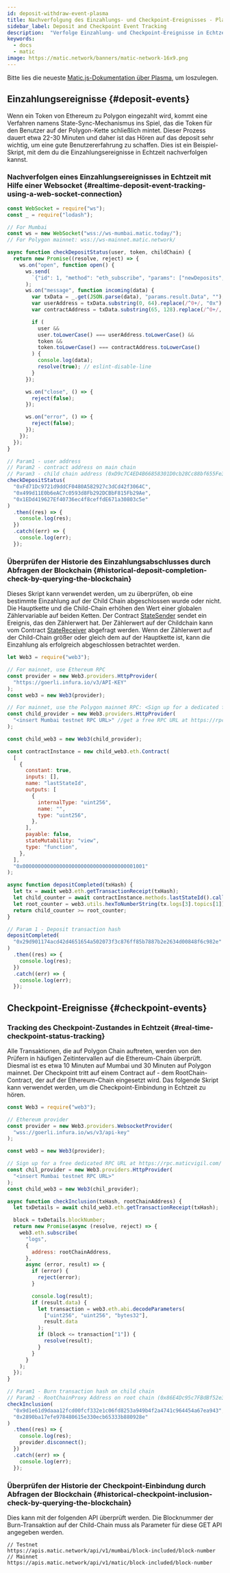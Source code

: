 ```yaml
---
id: deposit-withdraw-event-plasma
title: Nachverfolgung des Einzahlungs- und Checkpoint-Ereignisses - Plasma
sidebar_label: Deposit and Checkpoint Event Tracking
description:  "Verfolge Einzahlung- und Checkpoint-Ereignisse in Echtzeit."
keywords:
  - docs
  - matic
image: https://matic.network/banners/matic-network-16x9.png
---
```


Bitte lies die neueste [Matic.js-Dokumentation über Plasma](https://maticnetwork.github.io/matic.js/docs/plasma/), um loszulegen.

## Einzahlungsereignisse {#deposit-events}

Wenn ein Token von Ethereum zu Polygon eingezahlt wird, kommt eine Verfahren namens State-Sync-Mechanismus ins Spiel, das die Token für den Benutzer auf der Polygon-Kette schließlich mintet. Dieser Prozess dauert etwa 22-30 Minuten und daher ist das Hören auf das deposit sehr wichtig, um eine gute Benutzererfahrung zu schaffen. Dies ist ein Beispiel-Skript, mit dem du die Einzahlungsereignisse in Echtzeit nachverfolgen kannst.

### Nachverfolgen eines Einzahlungsereignisses in Echtzeit mit Hilfe einer Websocket {#realtime-deposit-event-tracking-using-a-web-socket-connection}

```jsx
const WebSocket = require("ws");
const _ = require("lodash");

// For Mumbai
const ws = new WebSocket("wss://ws-mumbai.matic.today/");
// For Polygon mainnet: wss://ws-mainnet.matic.network/

async function checkDepositStatus(user, token, childChain) {
  return new Promise((resolve, reject) => {
    ws.on("open", function open() {
      ws.send(
        `{"id": 1, "method": "eth_subscribe", "params": ["newDeposits", {"Contract": "${childChain}"}]}`
      );
      ws.on("message", function incoming(data) {
        var txData = _.get(JSON.parse(data), "params.result.Data", "");
        var userAddress = txData.substring(0, 64).replace(/^0+/, "0x");
        var contractAddress = txData.substring(65, 128).replace(/^0+/, "0x");

        if (
          user &&
          user.toLowerCase() === userAddress.toLowerCase() &&
          token &&
          token.toLowerCase() === contractAddress.toLowerCase()
        ) {
          console.log(data);
          resolve(true); // eslint-disable-line
        }
      });

      ws.on("close", () => {
        reject(false);
      });

      ws.on("error", () => {
        reject(false);
      });
    });
  });
}

// Param1 - user address
// Param2 - contract address on main chain
// Param3 - child chain address (0xD9c7C4ED4B66858301D0cb28Cc88bf655Fe34861 for mainnet)
checkDepositStatus(
  "0xFd71Dc9721d9ddCF0480A582927c3dCd42f3064C",
  "0x499d11E0b6eAC7c0593d8Fb292DCBbF815Fb29Ae",
  "0x1EDd419627Ef40736ec4f8ceffdE671a30803c5e"
)
  .then((res) => {
    console.log(res);
  })
  .catch((err) => {
    console.log(err);
  });
```

### Überprüfen der Historie des Einzahlungsabschlusses durch Abfragen der Blockchain {#historical-deposit-completion-check-by-querying-the-blockchain}

Dieses Skript kann verwendet werden, um zu überprüfen, ob eine bestimmte Einzahlung auf der Child Chain abgeschlossen wurde oder nicht. Die Hauptkette und die Child-Chain erhöhen den Wert einer globalen Zählervariable auf beiden Ketten. Der Contract [StateSender](https://github.com/maticnetwork/contracts/blob/develop/contracts/root/stateSyncer/StateSender.sol#L38) sendet ein Ereignis, das den Zählerwert hat. Der Zählerwert auf der Childchain kann vom Contract [StateReceiver](https://github.com/maticnetwork/genesis-contracts/blob/master/contracts/StateReceiver.sol#L12) abgefragt werden. Wenn der Zählerwert auf der Child-Chain größer oder gleich dem auf der Hauptkette ist, kann die Einzahlung als erfolgreich abgeschlossen betrachtet werden.

```js
let Web3 = require("web3");

// For mainnet, use Ethereum RPC
const provider = new Web3.providers.HttpProvider(
  "https://goerli.infura.io/v3/API-KEY"
);
const web3 = new Web3(provider);

// For mainnet, use the Polygon mainnet RPC: <Sign up for a dedicated free RPC URL at https://rpc.maticvigil.com/ or other hosted node providers.>
const child_provider = new Web3.providers.HttpProvider(
  "<insert Mumbai testnet RPC URL>" //get a free RPC URL at https://rpc.maticvigil.com/ or other hosted node providers.
);

const child_web3 = new Web3(child_provider);

const contractInstance = new child_web3.eth.Contract(
  [
    {
      constant: true,
      inputs: [],
      name: "lastStateId",
      outputs: [
        {
          internalType: "uint256",
          name: "",
          type: "uint256",
        },
      ],
      payable: false,
      stateMutability: "view",
      type: "function",
    },
  ],
  "0x0000000000000000000000000000000000001001"
);

async function depositCompleted(txHash) {
  let tx = await web3.eth.getTransactionReceipt(txHash);
  let child_counter = await contractInstance.methods.lastStateId().call();
  let root_counter = web3.utils.hexToNumberString(tx.logs[3].topics[1]);
  return child_counter >= root_counter;
}

// Param 1 - Deposit transaction hash
depositCompleted(
  "0x29d901174acd42d4651654a502073f3c876ff85b7887b2e2634d00848f6c982e"
)
  .then((res) => {
    console.log(res);
  })
  .catch((err) => {
    console.log(err);
  });
```

## Checkpoint-Ereignisse {#checkpoint-events}

### Tracking des Checkpoint-Zustandes in Echtzeit {#real-time-checkpoint-status-tracking}

Alle Transaktionen, die auf Polygon Chain auftreten, werden von den Prüfern in häufigen Zeitintervallen auf die Ethereum-Chain überprüft. Diesmal ist es etwa 10 Minuten auf Mumbai und 30 Minuten auf Polygon mainnet. Der Checkpoint tritt auf einem Contract auf - dem RootChain-Contract, der auf der Ethereum-Chain eingesetzt wird. Das folgende Skript kann verwendet werden, um die Checkpoint-Einbindung in Echtzeit zu hören.

```jsx
const Web3 = require("web3");

// Ethereum provider
const provider = new Web3.providers.WebsocketProvider(
  "wss://goerli.infura.io/ws/v3/api-key"
);

const web3 = new Web3(provider);

// Sign up for a free dedicated RPC URL at https://rpc.maticvigil.com/ or other hosted node providers.
const chil_provider = new Web3.providers.HttpProvider(
  "<insert Mumbai testnet RPC URL>"
);
const child_web3 = new Web3(chil_provider);

async function checkInclusion(txHash, rootChainAddress) {
  let txDetails = await child_web3.eth.getTransactionReceipt(txHash);

  block = txDetails.blockNumber;
  return new Promise(async (resolve, reject) => {
    web3.eth.subscribe(
      "logs",
      {
        address: rootChainAddress,
      },
      async (error, result) => {
        if (error) {
          reject(error);
        }

        console.log(result);
        if (result.data) {
          let transaction = web3.eth.abi.decodeParameters(
            ["uint256", "uint256", "bytes32"],
            result.data
          );
          if (block <= transaction["1"]) {
            resolve(result);
          }
        }
      }
    );
  });
}

// Param1 - Burn transaction hash on child chain
// Param2 - RootChainProxy Address on root chain (0x86E4Dc95c7FBdBf52e33D563BbDB00823894C287 for mainnet)
checkInclusion(
  "0x9d1e61d9daaa12fcd00fcf332e1c06fd8253a949b4f2a4741c964454a67ea943",
  "0x2890ba17efe978480615e330ecb65333b880928e"
)
  .then((res) => {
    console.log(res);
    provider.disconnect();
  })
  .catch((err) => {
    console.log(err);
  });
```

### Überprüfen der Historie der Checkpoint-Einbindung durch Abfragen der Blockchain {#historical-checkpoint-inclusion-check-by-querying-the-blockchain}

Dies kann mit der folgenden API überprüft werden. Die Blocknummer der Burn-Transaktion auf der Child-Chain muss als Parameter für diese GET API angegeben werden.

```
// Testnet
https://apis.matic.network/api/v1/mumbai/block-included/block-number
// Mainnet
https://apis.matic.network/api/v1/matic/block-included/block-number
```
